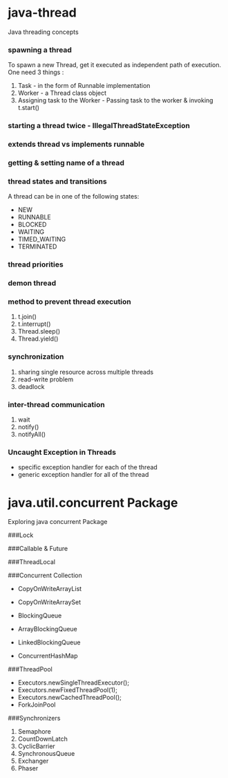 # java-thread
Java threading concepts


### spawning a thread
To spawn a new Thread, get it executed as independent path of execution.
One need 3 things :
1. Task - in the form of Runnable implementation
2. Worker - a Thread class object
3. Assigning task to the Worker - Passing task to the worker & invoking t.start()

### starting a thread twice - IllegalThreadStateException

### extends thread vs implements runnable

### getting & setting name of a thread

### thread states and transitions
A thread can be in one of the following states:
+	NEW
+	RUNNABLE
+	BLOCKED
+	WAITING
+	TIMED_WAITING
+	TERMINATED

### thread priorities


### demon thread


### method to prevent thread execution
1.	t.join()
2.	t.interrupt()
3.	Thread.sleep()
4.	Thread.yield()

### synchronization
1.	sharing single resource across multiple threads
2.	read-write problem
3.	deadlock

### inter-thread communication
1.	wait
2.	notify()
3.	notifyAll()

### Uncaught Exception in Threads
+	specific exception handler for each of the thread
+	generic exception handler for all of the thread

# java.util.concurrent Package
Exploring java concurrent Package


###Lock

###Callable & Future

###ThreadLocal

###Concurrent Collection

+	CopyOnWriteArrayList
+	CopyOnWriteArraySet


+	BlockingQueue 
+	ArrayBlockingQueue 
+	LinkedBlockingQueue


+	ConcurrentHashMap


###ThreadPool

+	Executors.newSingleThreadExecutor();
+	Executors.newFixedThreadPool(1);
+	Executors.newCachedThreadPool();
+	ForkJoinPool


###Synchronizers

1.	Semaphore 
2.	CountDownLatch
3.	CyclicBarrier
4.	SynchronousQueue
5.	Exchanger
6.	Phaser



 
